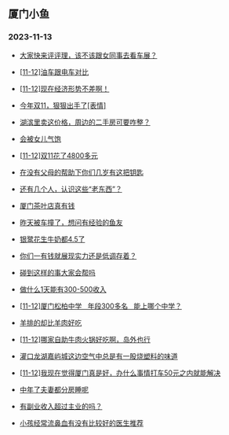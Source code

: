 ## 厦门小鱼 
### 2023-11-13

+ [大家快来评评理，该不该跟女同事去看车展？](http://bbs.xmfish.com/read-htm-tid-18104330.html)

+ [[11-12]油车跟电车对比](http://bbs.xmfish.com/read-htm-tid-18104381.html)

+ [[11-12]现在经济形势不差啊！](http://bbs.xmfish.com/read-htm-tid-18104378.html)

+ [今年双11，狠狠出手了[表情]](http://bbs.xmfish.com/read-htm-tid-18104443.html)

+ [湖滨里卖这价格，周边的二手房可要咋整？](http://bbs.xmfish.com/read-htm-tid-18104513.html)

+ [会被女儿气饱](http://bbs.xmfish.com/read-htm-tid-18104312.html)

+ [[11-12]双11花了4800多元](http://bbs.xmfish.com/read-htm-tid-18104319.html)

+ [在没有父母的帮助下你们几岁有这把钥匙](http://bbs.xmfish.com/read-htm-tid-18104439.html)

+ [还有几个人，认识这些“老东西”？](http://bbs.xmfish.com/read-htm-tid-18104404.html)

+ [厦门茶叶店真有钱](http://bbs.xmfish.com/read-htm-tid-18104543.html)

+ [昨天被车撞了，想问有经验的鱼友](http://bbs.xmfish.com/read-htm-tid-18104558.html)

+ [银鹭花生牛奶都4.5了](http://bbs.xmfish.com/read-htm-tid-18104554.html)

+ [你们一有钱就展现实力还是低调存着？](http://bbs.xmfish.com/read-htm-tid-18104436.html)

+ [碰到这样的事大家会帮吗](http://bbs.xmfish.com/read-htm-tid-18104494.html)

+ [做什么1天能有300-500收入](http://bbs.xmfish.com/read-htm-tid-18104607.html)

+ [[11-12]厦门松柏中学   年段300多名   能上哪个中学？](http://bbs.xmfish.com/read-htm-tid-18104665.html)

+ [羊排的却比羊肉好吃](http://bbs.xmfish.com/read-htm-tid-18104600.html)

+ [[11-12]哪家自助牛肉火锅好吃啊，岛外也行](http://bbs.xmfish.com/read-htm-tid-18104520.html)

+ [灌口龙湖嘉屿城这边空气中总是有一股烧塑料的味道](http://bbs.xmfish.com/read-htm-tid-18104570.html)

+ [[11-12]我现在觉得厦门真是好，办什么事情打车50元之内就能解决](http://bbs.xmfish.com/read-htm-tid-18104541.html)

+ [中年了夫妻都分房睡呢](http://bbs.xmfish.com/read-htm-tid-18104729.html)

+ [有副业收入超过主业的吗？](http://bbs.xmfish.com/read-htm-tid-18104646.html)

+ [小孩经常流鼻血有没有比较好的医生推荐](http://bbs.xmfish.com/read-htm-tid-18104705.html)


